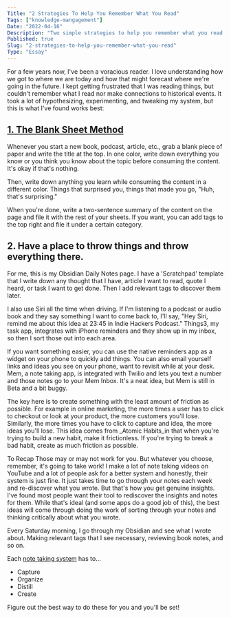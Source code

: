 ```yaml
---
Title: "2 Strategies To Help You Remember What You Read"
Tags: ["knowledge-mangagement"]
Date: "2022-04-16"
Description: "Two simple strategies to help you remember what you read an actually learn."
Published: true
Slug: "2-strategies-to-help-you-remember-what-you-read"
Type: "Essay"
---
```

For a few years now, I've been a voracious reader. I love understanding how we got to where we are today and how that might forecast where we're going in the future. I kept getting frustrated that I was reading things, but couldn't remember what I read nor make connections to historical events. It took a lot of hypothesizing, experimenting, and tweaking my system, but this is what I've found works best:

<SideNote title='This is it' content="Some content here please work" />

## [1. The Blank Sheet Method](https://fs.blog/reading/)

Whenever you start a new book, podcast, article, etc., grab a blank piece of paper and write the title at the top. In one color, write down everything you know or you think you know about the topic before consuming the content. It's okay if that's nothing.

Then, write down anything you learn while consuming the content in a different color. Things that surprised you, things that made you go, "Huh, that's surprising."

When you're done, write a two-sentence summary of the content on the page and file it with the rest of your sheets. If you want, you can add tags to the top right and file it under a certain category.

## 2. Have a place to throw things and throw everything there.

For me, this is my Obsidian Daily Notes page. I have a 'Scratchpad' template that I write down any thought that I have, article I want to read, quote I heard, or task I want to get done. Then I add relevant tags to discover them later.

I also use Siri all the time when driving. If I'm listening to a podcast or audio book and they say something I want to come back to, I'll say, "Hey Siri, remind me about this idea at 23:45 in Indie Hackers Podcast." Things3, my task app, integrates with iPhone reminders and they show up in my inbox, so then I sort those out into each area.

If you want something easier, you can use the native reminders app as a widget on your phone to quickly add things. You can also email yourself links and ideas you see on your phone, want to revisit while at your desk. Mem, a note taking app, is integrated with Twilio and lets you text a number and those notes go to your Mem Inbox. It's a neat idea, but Mem is still in Beta and a bit buggy.

The key here is to create something with the least amount of friction as possible. For example in online marketing, the more times a user has to click to checkout or look at your product, the more customers you'll lose. Similarly, the more times you have to click to capture and idea, the more ideas you'll lose. This idea comes from _Atomic Habits_in that when you're trying to build a new habit, make it frictionless. If you're trying to break a bad habit, create as much friction as possible.

To Recap
Those may or may not work for you. But whatever you choose, remember, it's going to take work! I make a lot of note taking videos on YouTube and a lot of people ask for a better system and honestly, their system is just fine. It just takes time to go through your notes each week and re-discover what you wrote. But that's how you get genuine insights. I've found most people want their tool to rediscover the insights and notes for them. While that's ideal (and some apps do a good job of this), the best ideas will come through doing the work of sorting through your notes and thinking critically about what you wrote.

Every Saturday morning, I go through my Obsidian and see what I wrote about. Making relevant tags that I see necessary, reviewing book notes, and so on.

Each [note taking system](https://fortelabs.co/blog/how-to-take-smart-notes/) has to...
- Capture
- Organize
- Distill
- Create

Figure out the best way to do these for you and you'll be set!